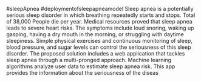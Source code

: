 #sleepApnea #deploymentofsleepapneamodel Sleep apnea is a potentially serious sleep disorder in which breathing repeatedly starts and stops. Total of 38,000 People die per year. Medical resources proved that sleep apnea leads to severe heart risks. The symptoms include loud snoring, waking up gasping, having a dry mouth in the morning, or struggling with daytime sleepiness. Simple physical exercises and continuous monitoring of sleep, blood pressure, and sugar levels can control the seriousness of this sleep disorder. The proposed solution includes a web application that tackles sleep apnea through a multi-pronged approach. Machine learning algorithms analyze user data to estimate sleep apnea risk. This app provides the information about the seriousness of the diseas
